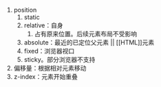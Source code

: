 1. position
	1. static
	2. relative：自身
		1. 占有原来位置。后续元素布局不受影响
	3. absolute：最近的已定位父元素 || [[HTML]]元素
	4. fixed：浏览器视口
	5. sticky。部分浏览器不支持
2. 偏移量：根据相对元素移动
3. z-index：元素开始重叠